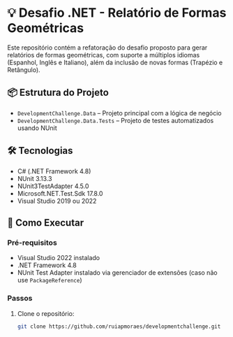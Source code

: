 # 💡 Desafio .NET - Relatório de Formas Geométricas

Este repositório contém a refatoração do desafio proposto para gerar relatórios de formas geométricas, com suporte a múltiplos idiomas (Espanhol, Inglês e Italiano), além da inclusão de novas formas (Trapézio e Retângulo).

## 📦 Estrutura do Projeto

- `DevelopmentChallenge.Data` – Projeto principal com a lógica de negócio
- `DevelopmentChallenge.Data.Tests` – Projeto de testes automatizados usando NUnit

## 🛠️ Tecnologias

- C# (.NET Framework 4.8)
- NUnit 3.13.3
- NUnit3TestAdapter 4.5.0
- Microsoft.NET.Test.Sdk 17.8.0
- Visual Studio 2019 ou 2022

## 🚀 Como Executar

### Pré-requisitos

- Visual Studio 2022 instalado
- .NET Framework 4.8
- NUnit Test Adapter instalado via gerenciador de extensões (caso não use `PackageReference`)

### Passos

1. Clone o repositório:
   ```bash
   git clone https://github.com/ruiapmoraes/developmentchallenge.git
